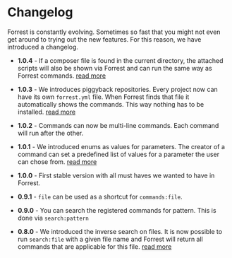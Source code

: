 # Changelog

Forrest is constantly evolving. Sometimes so fast that you might not even get around to trying out the new features. For this reason, we have introduced a changelog.

- **1.0.4** - If a composer file is found in the current directory, the attached scripts will also be shown via Forrest and can run the same way as Forrest commands. [read more](friends.md)


- **1.0.3** - We introduces piggyback repositories. Every project now can have its own `forrest.yml` file. When Forrest finds that file it automatically shows the commands. This way nothing has to be installed. [read more](creating-repository.md#piggyback-repository)


- **1.0.2** - Commands can now be multi-line commands. Each command will run after the other.


- **1.0.1** - We introduced enums as values for parameters. The creator of a command can set a predefined list of values for a parameter the user can chose from. [read more](formats/yaml-format.md#the-yaml-repository-format)


- **1.0.0** - First stable version with all must haves we wanted to have in Forrest.


- **0.9.1** - `file` can be used as a shortcut for `commands:file`.


- **0.9.0** - You can search the registered commands for pattern. This is done via `search:pattern`


- **0.8.0** - We introduced the inverse search on files. It is now possible to run `search:file` with a given file name and Forrest will return all commands that are applicable for this file. [read more](commands/search_file.md)
